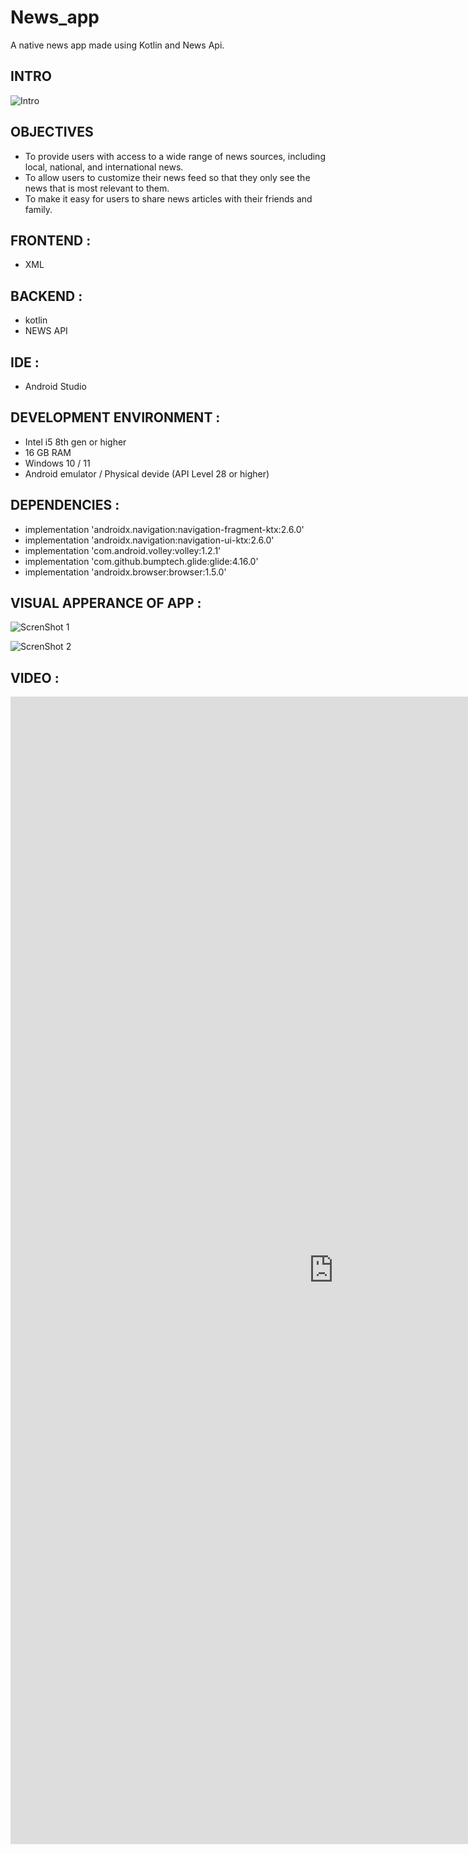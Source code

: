 # News_app
A native news app made using Kotlin and News Api.

## INTRO 
![Intro](https://github.com/sumitbehera1508/News_app/blob/main/screen%20Shots/intro.jpg "Intro")

## OBJECTIVES 

- To provide users with access to a wide range of news sources, including local, national, and international news.
- To allow users to customize their news feed so that they only see the news that is most relevant to them.
- To make it easy for users to share news articles with their friends and family.

## FRONTEND :
- XML

## BACKEND :
- kotlin
- NEWS API

## IDE :
- Android Studio

## DEVELOPMENT ENVIRONMENT :
- Intel i5 8th gen or higher
- 16 GB RAM
- Windows 10 / 11
- Android emulator / Physical devide (API Level 28 or higher)

## DEPENDENCIES :

- implementation 'androidx.navigation:navigation-fragment-ktx:2.6.0'
- implementation 'androidx.navigation:navigation-ui-ktx:2.6.0'
- implementation 'com.android.volley:volley:1.2.1'
- implementation 'com.github.bumptech.glide:glide:4.16.0'
- implementation 'androidx.browser:browser:1.5.0'

## VISUAL APPERANCE OF APP :

![ScrenShot 1](https://github.com/sumitbehera1508/News_app/blob/main/screen%20Shots/app1.jpg "ScrenShot 1")

![ScrenShot 2](https://github.com/sumitbehera1508/News_app/blob/main/screen%20Shots/app2.jpg "ScrenShot 2")

## VIDEO : 

<iframe width="1033" height="1836" src="https://www.youtube.com/embed/OOjRHvMSH7Y" title="News_app" frameborder="0" allow="accelerometer; autoplay; clipboard-write; encrypted-media; gyroscope; picture-in-picture; web-share" allowfullscreen></iframe>
